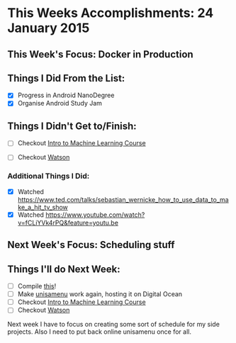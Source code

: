 # This Weeks Accomplishments: 24 January 2015

## This Week's Focus: Docker in Production

## Things I Did From the List:

- [X] Progress in Android NanoDegree
- [X] Organise Android Study Jam

## Things I Didn't Get to/Finish:

- [ ] Checkout [Intro to Machine Learning Course](https://www.udacity.com/course/intro-to-machine-learning--ud120)
- [ ] Checkout [Watson](http://www.ibm.com/cloud-computing/bluemix/solutions/watson/)


### Additional Things I Did:
- [x] Watched https://www.ted.com/talks/sebastian_wernicke_how_to_use_data_to_make_a_hit_tv_show
- [x] Watched https://www.youtube.com/watch?v=fCLiYVk4rPQ&feature=youtu.be

## Next Week's Focus: Scheduling stuff

## Things I'll do Next Week:

- [ ] Compile [this](http://aso.ch/files/webcontent/communication/ASO_Buch_Concept_EN_151209.pdf)!
- [ ] Make [unisamenu](http://unisamenu.it/) work again, hosting it on Digital Ocean
- [ ] Checkout [Intro to Machine Learning Course](https://www.udacity.com/course/intro-to-machine-learning--ud120)
- [ ] Checkout [Watson](http://www.ibm.com/cloud-computing/bluemix/solutions/watson/)

Next week I have to focus on creating some sort of schedule for my side projects.
Also I need to put back online unisamenu once for all.
